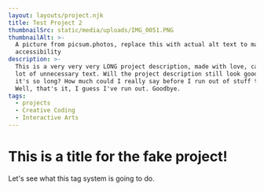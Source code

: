 ```yaml
---
layout: layouts/project.njk
title: Test Project 2
thumbnailSrc: static/media/uploads/IMG_0051.PNG
thumbnailAlt: >-
  A picture from picsum.photos, replace this with actual alt text to maintain
  accessibility
description: >-
  This is a very very very LONG project description, made with love, care, and a
  lot of unnecessary text. Will the project description still look good when
  it's so long? How much could I really say before I run out of stuff to say?
  Well, that's it, I guess I've run out. Goodbye.
tags:
  - projects
  - Creative Coding
  - Interactive Arts
---
```


# This is a title for the fake project!

Let's see what this tag system is going to do.
